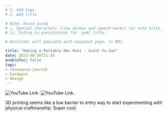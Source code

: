 ```yaml
---
# 1. Add tags
# 2. Add title

# Note: Avoid using 
# i. Special characters (like dashes and speech marks) for note title. 
# ii. Ending in puncutations for  yaml title.  

# Backlinks will populate with waypoint page, to MOC. 

title: "Making a Portable Mac Mini - Scott Yu-Jan"
date: 2023-08-26T11:24
enableToc: false
tags:
- resonance-journal
- hardware
- design
---
```



![YouTube Link.](https://www.youtube.com/watch?v=XFZ5l9SaIVw)
![YouTube Link.](https://www.youtube.com/watch?v=KMO67C98eyc)

3D printing seems like a low barrier to entry way to start experimenting with physical craftmanship. 
Super cool. 

